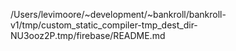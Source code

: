/Users/levimoore/~development/~bankroll/bankroll-v1/tmp/custom_static_compiler-tmp_dest_dir-NU3ooz2P.tmp/firebase/README.md